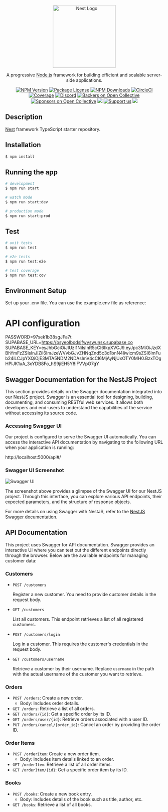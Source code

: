 <p align="center">
  <a href="http://nestjs.com/" target="blank"><img src="https://nestjs.com/img/logo-small.svg" width="200" alt="Nest Logo" /></a>
</p>

[circleci-image]: https://img.shields.io/circleci/build/github/nestjs/nest/master?token=abc123def456
[circleci-url]: https://circleci.com/gh/nestjs/nest

  <p align="center">A progressive <a href="http://nodejs.org" target="_blank">Node.js</a> framework for building efficient and scalable server-side applications.</p>
    <p align="center">
<a href="https://www.npmjs.com/~nestjscore" target="_blank"><img src="https://img.shields.io/npm/v/@nestjs/core.svg" alt="NPM Version" /></a>
<a href="https://www.npmjs.com/~nestjscore" target="_blank"><img src="https://img.shields.io/npm/l/@nestjs/core.svg" alt="Package License" /></a>
<a href="https://www.npmjs.com/~nestjscore" target="_blank"><img src="https://img.shields.io/npm/dm/@nestjs/common.svg" alt="NPM Downloads" /></a>
<a href="https://circleci.com/gh/nestjs/nest" target="_blank"><img src="https://img.shields.io/circleci/build/github/nestjs/nest/master" alt="CircleCI" /></a>
<a href="https://coveralls.io/github/nestjs/nest?branch=master" target="_blank"><img src="https://coveralls.io/repos/github/nestjs/nest/badge.svg?branch=master#9" alt="Coverage" /></a>
<a href="https://discord.gg/G7Qnnhy" target="_blank"><img src="https://img.shields.io/badge/discord-online-brightgreen.svg" alt="Discord"/></a>
<a href="https://opencollective.com/nest#backer" target="_blank"><img src="https://opencollective.com/nest/backers/badge.svg" alt="Backers on Open Collective" /></a>
<a href="https://opencollective.com/nest#sponsor" target="_blank"><img src="https://opencollective.com/nest/sponsors/badge.svg" alt="Sponsors on Open Collective" /></a>
  <a href="https://paypal.me/kamilmysliwiec" target="_blank"><img src="https://img.shields.io/badge/Donate-PayPal-ff3f59.svg"/></a>
    <a href="https://opencollective.com/nest#sponsor"  target="_blank"><img src="https://img.shields.io/badge/Support%20us-Open%20Collective-41B883.svg" alt="Support us"></a>
  <a href="https://twitter.com/nestframework" target="_blank"><img src="https://img.shields.io/twitter/follow/nestframework.svg?style=social&label=Follow"></a>
</p>
  <!--[![Backers on Open Collective](https://opencollective.com/nest/backers/badge.svg)](https://opencollective.com/nest#backer)
  [![Sponsors on Open Collective](https://opencollective.com/nest/sponsors/badge.svg)](https://opencollective.com/nest#sponsor)-->

## Description

[Nest](https://github.com/nestjs/nest) framework TypeScript starter repository.

## Installation

```bash
$ npm install
```

## Running the app

```bash
# development
$ npm run start

# watch mode
$ npm run start:dev

# production mode
$ npm run start:prod
```

## Test

```bash
# unit tests
$ npm run test

# e2e tests
$ npm run test:e2e

# test coverage
$ npm run test:cov
```

## Environment Setup

Set up your .env file. You can use the example.env file as reference:

# API configuration
PASSWORD=97sek1b38sgJFa7t
SUPABASE_URL=https://bsyeolbodsjfwyswunsx.supabase.co
SUPABASE_KEY=eyJhbGciOiJIUzI1NiIsInR5cCI6IkpXVCJ9.eyJpc3MiOiJzdXBhYmFzZSIsInJlZiI6ImJzeWVvbGJvZHNqZnd5c3d1bnN4Iiwicm9sZSI6ImFub24iLCJpYXQiOjE3MTA5NDM2NDAsImV4cCI6MjAyNjUxOTY0MH0.BzxTOgHPlJK1uA_3oYDB8Fo_hS9jiEH5Y8iFVVpO7gY

## Swagger Documentation for the NestJS Project

This section provides details on the Swagger documentation integrated into our NestJS project. Swagger is an essential tool for designing, building, documenting, and consuming RESTful web services. It allows both developers and end-users to understand the capabilities of the service without accessing its source code.

### Accessing Swagger UI

Our project is configured to serve the Swagger UI automatically. You can access the interactive API documentation by navigating to the following URL when your application is running:

http://localhost:5000/api#/

### Swagger UI Screenshot

![Swagger UI](https://github.com/nhatminh6112003/nestjs-repository-pattern/assets/106549349/d0416285-76fc-45a9-b92b-17f57080d85e "Swagger UI in Action")

The screenshot above provides a glimpse of the Swagger UI for our NestJS project. Through this interface, you can explore various API endpoints, their expected parameters, and the structure of response objects.

For more details on using Swagger with NestJS, refer to the [NestJS Swagger documentation](https://docs.nestjs.com/openapi/introduction).

## API Documentation

This project uses Swagger for API documentation. Swagger provides an interactive UI where you can test out the different endpoints directly through the browser. Below are the available endpoints for managing customer data:

### Customers

- `POST /customers`
  
  Register a new customer. You need to provide customer details in the request body.

- `GET /customers`
  
  List all customers. This endpoint retrieves a list of all registered customers.

- `POST /customers/login`
  
  Log in a customer. This requires the customer's credentials in the request body.

- `GET /customers/username`
  
  Retrieve a customer by their username. Replace `username` in the path with the actual username of the customer you want to retrieve.
  
### Orders

- `POST /orders`: Create a new order.
  - Body: Includes order details.
- `GET /orders`: Retrieve a list of all orders.
- `GET /orders/{id}`: Get a specific order by its ID.
- `GET /orders/user/{id}`: Retrieve orders associated with a user ID.
- `PUT /orders/cancel/{order_id}`: Cancel an order by providing the order ID.

### Order Items

- `POST /orderItem`: Create a new order item.
  - Body: Includes item details linked to an order.
- `GET /orderItem`: Retrieve a list of all order items.
- `GET /orderItem/{id}`: Get a specific order item by its ID.

### Books

- `POST /books`: Create a new book entry.
  - Body: Includes details of the book such as title, author, etc.
- `GET /books`: Retrieve a list of all books.


